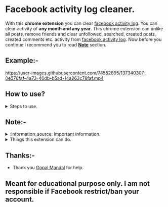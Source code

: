 # Facebook activity log cleaner.

With this **chrome extension** you can clear [facebook activity log](https://mbasic.facebook.com/me/allactivity/). You can clear activity of **any month and any year**. This chrome extension can unlike all posts, remove friends and clear unfollowed, searched, created posts, created comments etc. activity from [facebook activity log](https://mbasic.facebook.com/me/allactivity/). Now before you continue i recommend you to read [**Note**](https://github.com/whitehatjrchintu/facebookactivitycleaner#note-) section.

## Example:- 

https://user-images.githubusercontent.com/74552895/137340307-0e576faf-4a73-40db-b5ad-14a262c78faf.mp4

## How to use?
<details>
  <summary>
    Steps to use.
  </summary>

### Step 1:
- Just git clone this repository.

  `git clone https://github.com/whitehatjrchintu/facebookactivitycleaner.git`
   
- Or download this [repository](https://github.com/whitehatjrchintu/facebookactivitycleaner/archive/main.zip) as zip and unzip it.

### Step 2:
- Go to `chrome://extensions/` in Chrome and enable `Developer mode`.
- If you have downloaded zip file or used git just drag the unzipped folder there.

### Step 3:
- Do as mentioned in Note section.
</details>

## Note:-
<details>
  <summary>
    :information_source: Important information.
  </summary>

  - Facebook have similar parameters for unliking posts, deleting posts, deleting comments, removing friends, deleting unfollowed, deleting searched and many more other activities. So if you want to only **unlike posts** just visit `https://mbasic.facebook.com/allactivity/options/?category_key=all&id=your_facebook_id`, select `Likes and reactions`, install/enable this extension and refresh that page. You can do this same for other filters.
  - Facebook have some setup user request limits so enjoy until you get this error:-

    ![restrict](https://user-images.githubusercontent.com/74552895/137329085-54a4c037-bc5d-4374-a838-e014e7f4d8c1.PNG)
  
  - Due to Facebook limit i would recommend to use this extension 2 times a week. Access use might lead to permanent account ban.

  - If you want to delete activity of current running month kindly select **This Month** on [facebook activity log](https://mbasic.facebook.com/me/allactivity/) page.
  - You can clear activity of **any month and any year** but you have to open every month manually. Suppose you want to clear September 2018's activity so just go to [facebook activity log](https://mbasic.facebook.com/me/allactivity/), click 2018, click September and wait. After cleaning September's activity if you want to clean October's activity just click October.
  - Will improve it timely. If you, especially "PROs", found any mistake or have any suggestion let me know i will correct/apply that.
</details>

<details>
  <summary>
  Things this extension can do.
  </summary>
  
  ### These things i tried and got success:-
  
  - Unlike posts.
  - Remove friends.
  - Delete created personal posts or group posts.
  - Delete created comments.
  - Delete unfollowed person's activity.
  - Delete searched activity.
  
  ### I am saying again please use filter if you want to unlike posts only.
</details>

## Thanks:-
  - Thank you [Gopal Mandal](https://mbasic.facebook.com/gopalmandalhacker/) for help.

## Meant for educational purpose only. I am not responsible if Facebook restrict/ban your account.
